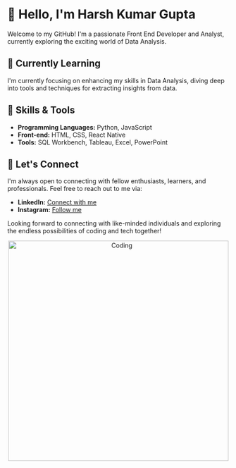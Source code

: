

# 👋 Hello, I'm Harsh Kumar Gupta 

Welcome to my GitHub! I'm a passionate Front End Developer and Analyst, currently exploring the exciting world of Data Analysis.

## 🌱 Currently Learning

I'm currently focusing on enhancing my skills in Data Analysis, diving deep into tools and techniques for extracting insights from data.

## 🔧 Skills & Tools

- **Programming Languages:** Python, JavaScript
- **Front-end:** HTML, CSS, React Native
- **Tools:** SQL Workbench, Tableau, Excel, PowerPoint

## 🤝 Let's Connect

I'm always open to connecting with fellow enthusiasts, learners, and professionals. Feel free to reach out to me via:

- **LinkedIn:** [Connect with me](https://www.linkedin.com/in/harshkumargupta49/)
- **Instagram:** [Follow me](https://www.instagram.com/simplii_harsh/)

Looking forward to connecting with like-minded individuals and exploring the endless possibilities of coding and tech together!

<div align="center">
  <img src="https://your-other-image-url.com/your-other-image.png" alt="Coding" width="500px">
</div>
